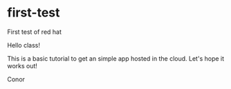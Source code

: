 # first-test
First test of red hat 

Hello class!

This is a basic tutorial to get an simple app hosted in the cloud. Let's hope it works out!

Conor
